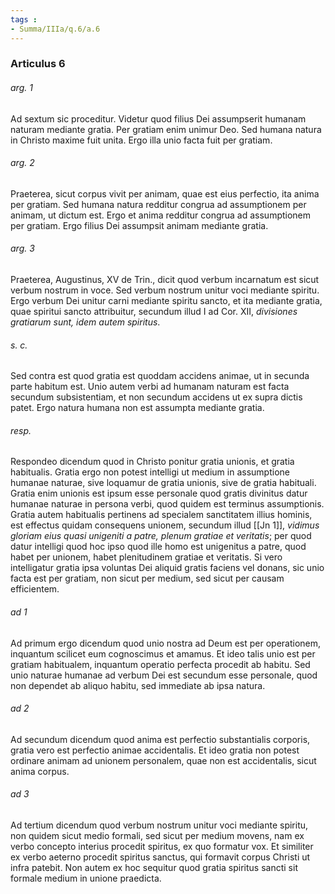 ```yaml
---
tags : 
- Summa/IIIa/q.6/a.6
---
```


### Articulus 6

###### arg. 1
Ad sextum sic proceditur. Videtur quod filius Dei assumpserit humanam naturam mediante gratia. Per gratiam enim unimur Deo. Sed humana natura in Christo maxime fuit unita. Ergo illa unio facta fuit per gratiam.

###### arg. 2
Praeterea, sicut corpus vivit per animam, quae est eius perfectio, ita anima per gratiam. Sed humana natura redditur congrua ad assumptionem per animam, ut dictum est. Ergo et anima redditur congrua ad assumptionem per gratiam. Ergo filius Dei assumpsit animam mediante gratia.

###### arg. 3
Praeterea, Augustinus, XV de Trin., dicit quod verbum incarnatum est sicut verbum nostrum in voce. Sed verbum nostrum unitur voci mediante spiritu. Ergo verbum Dei unitur carni mediante spiritu sancto, et ita mediante gratia, quae spiritui sancto attribuitur, secundum illud I ad Cor. XII, *divisiones gratiarum sunt, idem autem spiritus*.

###### s. c.
Sed contra est quod gratia est quoddam accidens animae, ut in secunda parte habitum est. Unio autem verbi ad humanam naturam est facta secundum subsistentiam, et non secundum accidens ut ex supra dictis patet. Ergo natura humana non est assumpta mediante gratia.

###### resp.
Respondeo dicendum quod in Christo ponitur gratia unionis, et gratia habitualis. Gratia ergo non potest intelligi ut medium in assumptione humanae naturae, sive loquamur de gratia unionis, sive de gratia habituali. Gratia enim unionis est ipsum esse personale quod gratis divinitus datur humanae naturae in persona verbi, quod quidem est terminus assumptionis. Gratia autem habitualis pertinens ad specialem sanctitatem illius hominis, est effectus quidam consequens unionem, secundum illud [[Jn 1]], *vidimus gloriam eius quasi unigeniti a patre, plenum gratiae et veritatis*; per quod datur intelligi quod hoc ipso quod ille homo est unigenitus a patre, quod habet per unionem, habet plenitudinem gratiae et veritatis. Si vero intelligatur gratia ipsa voluntas Dei aliquid gratis faciens vel donans, sic unio facta est per gratiam, non sicut per medium, sed sicut per causam efficientem.

###### ad 1
Ad primum ergo dicendum quod unio nostra ad Deum est per operationem, inquantum scilicet eum cognoscimus et amamus. Et ideo talis unio est per gratiam habitualem, inquantum operatio perfecta procedit ab habitu. Sed unio naturae humanae ad verbum Dei est secundum esse personale, quod non dependet ab aliquo habitu, sed immediate ab ipsa natura.

###### ad 2
Ad secundum dicendum quod anima est perfectio substantialis corporis, gratia vero est perfectio animae accidentalis. Et ideo gratia non potest ordinare animam ad unionem personalem, quae non est accidentalis, sicut anima corpus.

###### ad 3
Ad tertium dicendum quod verbum nostrum unitur voci mediante spiritu, non quidem sicut medio formali, sed sicut per medium movens, nam ex verbo concepto interius procedit spiritus, ex quo formatur vox. Et similiter ex verbo aeterno procedit spiritus sanctus, qui formavit corpus Christi ut infra patebit. Non autem ex hoc sequitur quod gratia spiritus sancti sit formale medium in unione praedicta.

